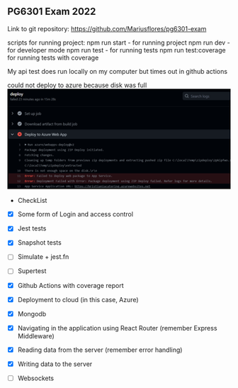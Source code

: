 ## PG6301 Exam 2022


Link to git repository: https://github.com/Mariusflores/pg6301-exam


scripts for running project:
npm run start - for running project
npm run dev - for developer mode
npm run test - for running tests
npm run test:coverage for running tests with coverage

My api test does run locally on my computer but times out in github actions

could not deploy to azure because disk was full
![Database diagram](images/img.png)

 * CheckList
* [x] Some form of Login and access control
* [x] Jest tests
* [x] Snapshot tests
* [ ] Simulate + jest.fn
* [ ] Supertest
* [x] Github Actions with coverage report
* [x] Deployment to cloud (in this case, Azure)
* [x] Mongodb
* [x] Navigating in the application using React Router (remember Express Middleware)
* [x] Reading data from the server (remember error handling)
* [x] Writing data to the server
* [ ] Websockets



